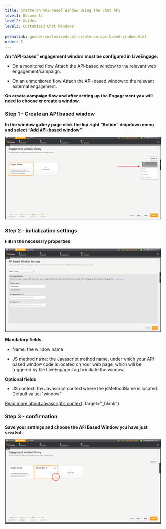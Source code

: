 ```yaml
---
title: Create an API-based Window Using the Chat API
level1: Documents
level2: Guides
level3: Customized Chat Windows

permalink: guides-customizedchat-create-an-api-based-window.html
order: 2
---
```

    
**An “API-based” engagement window must be configured in LiveEngage.**

* On a monitored flow 
	Attach the API-based window to the relevant web engagement/campaign. 

* On an unmonitored flow
	Attach the API-based window to the relevant external engagement.



**On create campaign flow and after setting up the Engagement you will need to choose or create a window.**

### Step 1 - Create an API based window
**In the window gallery page click the top right “Action” dropdown menu and select “Add API-based window”.**

![Apibasedwindow1](img/apibasedwindow1.png)

### Step 2 - initialization settings
**Fill in the necessary properties:**

![Apibasedwindow2](img/apibasedwindow2.png)

**Mandatory fields**

* Name: the window name

* JS method name: the Javascript method name, under which your API-based window code is located on your web page, which will be triggered by the LiveEngage Tag to initiate the window.

**Optional fields**

* JS context: the Javascript context where the jsMethodName is located.
Default value: “window”

[Read more about Javascript’s context](https://developer.mozilla.org/en-US/docs/Web/JavaScript/Reference/Global_Objects/Function/call){:target="_blank"}.

### Step 3 - confirmation
**Save your settings and choose the API Based Window you have just created.**

![Apibasedwindow3](img/apibasedwindow3.png)


